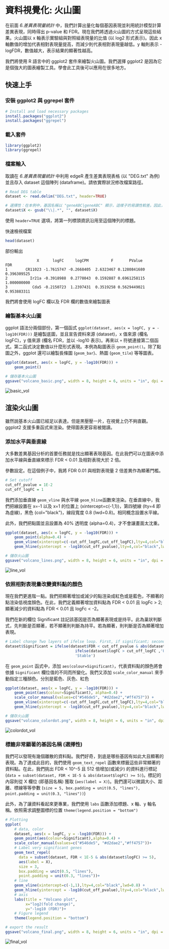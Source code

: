 # 資料視覺化: 火山圖

在前面 *6.差異表現量統計* 中，我們計算出量化每個基因表現並利用統計模型計算差異表現，同時得出 p-value 和 FDR。現在我們將透過火山圖的方式呈現這些結果。火山圖以 x 軸表示實驗組與對照組表現量的比值 (以 log2 形式表示)。因此 x 軸數值的增加代表相對表現量提高，而減少則代表相對表現量越低。y 軸則表示 -logFDR，數值越大，表示結果的顯著性越高。

我們將使用 R 語言中的 ggplot2 套件來繪製火山圖。我們選擇 ggplot2 是因為它是個強大的圖表繪製工具。學會此工具後可以應用在很多地方。

## 快速上手

### 安裝 ggplot2 與 ggrepel 套件
```R
# Install and load necessary packages
install.packages("ggplot2")
install.packages("ggrepel")
```

### 載入套件
```R
library(ggplot2)
library(ggrepel)
```

### 檔案輸入

取讀在 *6.差異表現量統計* 中利用 edgeR 產生差異表現表格 (以 "DEG.txt" 為例) 並且存入 dataset 這個陣列 (dataframe)。請依實際狀況修改檔案路徑。
```R
# Read DEG table
dataset <- read.delim("DEG.txt", header=TRUE)

# 選擇性：在本例中，基因名稱以 "geneABC|geneABC" 顯示，這樣子的易讀性較差。因此，我使用下面的指令將基因名稱調整為 geneABC 形式
dataset$X <- gsub("\\|.*", "", dataset$X)
```
使用 `header=TRUE` 選項，將第一列標頭資訊沿用至這個陣列的標題。 

快速檢視檔案
```R
head(dataset)
```

部份輸出
```
              X      logFC     logCPM          F       PValue         FDR
1        CR11023 -1.7615747 -0.2668405  2.6323467 0.1280841680 0.396309525
2          Ir21a -0.3918988  0.2778043  0.1592887 0.6961258115 1.000000000
3           Cda5 -0.2150723  1.2397431  0.3519258 0.5629449021 0.953883311
```
我們將會使用 logFC 欄以及 FDR 欄的數值來繪製圖表

### 繪製基本火山圖

ggplot 語法分兩個部份，第一個函式 `ggplot(dataset, aes(x = logFC, y = -log10(FDR)))` 是繪製底圖，並且宣告資料來源 (dataset)，x 值來源 (欄名 logFC)，y 值來源 (欄名 FDR，並以 -log10 表示)。再來以 `+` 符號連接第二個函式。第二函式決定數值以什麼形式表現。本例為點圖表示 `geom_point()`。除了點圖之外，ggplot 還可以繪製長條圖 (`geom_bar`)、熱圖 (`geom_tile`) 等等圖表。
```R
ggplot(dataset, aes(x = logFC, y = -log10(FDR))) +
    geom_point()

# 儲存基本火山圖
ggsave("volcano_basic.png", width = 8, height = 6, units = "in", dpi = 300)
```
![basic_vol](../images/volcano_basic.png)

## 渲染火山圖

雖然說基本火山圖已經足以表達。但是黑壓壓一片，在視覺上仍不夠直觀。ggplot2 支援多重函式來渲染。使得圖表更容易被閱讀。

### 添加水平與垂直線

大多數差異基因分析的首要任務就是找出顯著表現基因。在此我們可以在圖表中添加水平線與垂直線來標示 FDR < 0.01 及相對表現大於 2 倍。

參數設定。在這個例子中，我將 FDR 0.01 與相對表現量 2 倍差異作為顯著門檻。
```R
# Set cutoff
cut_off_pvalue = 1E-2
cut_off_logFC = 1
```

我們添加垂直線 `geom_vline` 與水平線 `geom_hline`函數來渲染。在垂直線中，我們把線設置在 x=-1 以及 x=1 的位置上 (xintercept=c(-1,1))，第四號線 (lty=4 即為虛線)，黑色 (col="black")，線段寬度 0.8 (lwd=0.8)。相同概念設置水平線。

此外，我們把點圖並且設置為 40% 透明度 (alpha=0.4)，才不會讓畫面太沈重。
```R
ggplot(dataset, aes(x = logFC, y = -log10(FDR))) +
    geom_point(alpha=0.4) + 
    geom_vline(xintercept=c(-cut_off_logFC,cut_off_logFC),lty=4,col="black",lwd=0.8) +
    geom_hline(yintercept = -log10(cut_off_pvalue),lty=4,col="black",lwd=0.8)

# 儲存火山圖
ggsave("volcano_lines.png", width = 8, height = 6, units = "in", dpi = 300)
```
![line_vol](../images/volcano_lines.png)

### 依照相對表現量改變資料點的顏色

現在我們更進階一點。我們把顯著增加或減少的點渲染成紅色或是藍色，不顯著的點渲染低視度顏色。在此，我們定義顯著增加資料點為 FDR < 0.01 且 logFc > 2; 顯著減少的資料點為 FDR < 0.01 且 logFc < -2。

我們在新的欄位 Significant 註記該基因是否為顯著表現或是持平。此為巢狀判斷式，先判斷是否顯著，若不顯著則判斷為持平。若為顯著，則判斷是否為顯著增加表現。
```R
# Label change Two layers of ifelse loop. First, if significant; second, if up regulated
dataset$Significant = ifelse(dataset$FDR < cut_off_pvalue & abs(dataset$logFC) >= cut_off_logFC, 
                               ifelse(dataset$logFC > cut_off_logFC ,'Up','Down'),
                               'Stable')
```

在 `geom_point` 函式中，添加 `aes(colour=Significant)`，代表資料點的顏色將會依據 `Significant`   欄位值的不同而所變化。我們又添加 `scale_color_manual` 來手動指定三種顏色。分別是藍色、灰色、紅色
```R
ggplot(dataset, aes(x = logFC, y = -log10(FDR))) +
    geom_point(aes(colour=Significant), alpha=0.4) + 
    scale_color_manual(values=c("#546de5", "#d2dae2","#ff4757")) +
    geom_vline(xintercept=c(-cut_off_logFC,cut_off_logFC),lty=4,col="black",lwd=0.8) +
    geom_hline(yintercept = -log10(cut_off_pvalue),lty=4,col="black",lwd=0.8)

# 儲存火山圖
ggsave("volcano_colordot.png", width = 8, height = 6, units = "in", dpi = 300)
```
![colordot_vol](../images/volcano_colordot.png)


### 標籤非常顯著的基因名稱 (選擇性)

我們可以發現有幾個離散的資料點。我們好奇，到底是哪些基因有如此大且顯著的表現。為了達成此目的，我們使用 `geom_text_repel` 函數來標籤這些非常顯著的資料點。在此，我們挑出 FDR < 10^-5 且 512 倍增加(或減少) 的資料進行標記 (`data = subset(dataset, FDR < 1E-5 & abs(dataset$logFC) >= 5)`)。標記的內容則從 X 欄位 (即基因名稱) 獲取 (`aes(label = X)`)。我們還可以微調大小、距離、標線等等參數 (`size = 5, box.padding = unit(0.5, "lines"), point.padding = unit(0.3, "lines"))`)

此外，為了讓資料看起來更專業，我們使用 `labs` 函數添加標題、x 軸、y 軸名稱。依照需求調整圖標的位置 `theme(legend.position = "bottom")`
```R
# Plotting
ggplot(
    # data, color
    dataset, aes(x = logFC, y = -log10(FDR))) +
    geom_point(aes(colour=Significant),alpha=0.4) +
    scale_color_manual(values=c("#546de5", "#d2dae2","#ff4757"))+
    # Label very significant genes
    geom_text_repel(
      data = subset(dataset, FDR < 1E-5 & abs(dataset$logFC) >= 5),
      aes(label = X),
      size = 3,
      box.padding = unit(0.5, "lines"),
      point.padding = unit(0.3, "lines"))+
    # line
    geom_vline(xintercept=c(-1,1),lty=4,col="black",lwd=0.8) +
    geom_hline(yintercept = -log10(cut_off_pvalue),lty=4,col="black",lwd=0.8) +
    # axis
    labs(title = "Volcano plot",
         x="log2(fold change)",
         y="-log10 (FDR)")+
    # Figure legend  
    theme(legend.position = "bottom")

# export the result
ggsave("volcano_final.png", width = 8, height = 6, units = "in", dpi = 300)
```
![final_vol](../images/volcano_final.png)